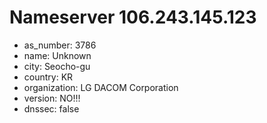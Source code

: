 # Nameserver 106.243.145.123

* as_number: 3786
* name: Unknown
* city: Seocho-gu
* country: KR
* organization: LG DACOM Corporation
* version: NO!!!
* dnssec: false

